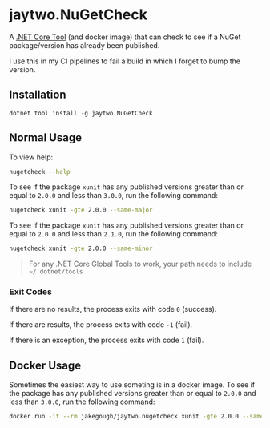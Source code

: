 # jaytwo.NuGetCheck

A [.NET Core Tool](https://docs.microsoft.com/en-us/dotnet/core/tools/global-tools) (and docker image) that can check to see if a NuGet package/version has already been published.

I use this in my CI pipelines to fail a build in which I forget to bump the version.


## Installation

```
dotnet tool install -g jaytwo.NuGetCheck
```

## Normal Usage

To view help:

```bash
nugetcheck --help
```

To see if the package `xunit` has any published versions greater than or equal to `2.0.0` and less than `3.0.0`, run the following command:

```bash
nugetcheck xunit -gte 2.0.0 --same-major
```

To see if the package `xunit` has any published versions greater than or equal to `2.0.0` and less than `2.1.0`, run the following command:

```bash
nugetcheck xunit -gte 2.0.0 --same-minor
```

> For any .NET Core Global Tools to work, your path needs to include `~/.dotnet/tools`

### Exit Codes

If there are no results, the process exits with code `0` (success).

If there are results, the process exits with code `-1` (fail).

If there is an exception, the process exits with code `1` (fail).

## Docker Usage

Sometimes the easiest way to use someting is in a docker image.  To see if the package has any published versions greater than or equal to `2.0.0` and less than `3.0.0`, run the following command:

```bash
docker run -it --rm jakegough/jaytwo.nugetcheck xunit -gte 2.0.0 --same-major
```
